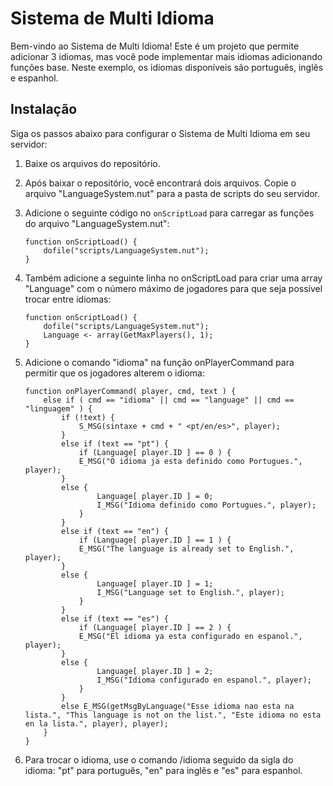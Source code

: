 # Sistema de Multi Idioma

Bem-vindo ao Sistema de Multi Idioma! Este é um projeto que permite adicionar 3 idiomas, mas você pode implementar mais idiomas adicionando funções base. Neste exemplo, os idiomas disponíveis são português, inglês e espanhol.

## Instalação

Siga os passos abaixo para configurar o Sistema de Multi Idioma em seu servidor:

1. Baixe os arquivos do repositório.

2. Após baixar o repositório, você encontrará dois arquivos. Copie o arquivo "LanguageSystem.nut" para a pasta de scripts do seu servidor.

3. Adicione o seguinte código no `onScriptLoad` para carregar as funções do arquivo "LanguageSystem.nut":
   
   ```squirrel
   function onScriptLoad() {
       dofile("scripts/LanguageSystem.nut");
   }

4. Também adicione a seguinte linha no onScriptLoad para criar uma array "Language" com o número máximo de jogadores para que seja possível trocar entre idiomas:

   ```squirrel
   function onScriptLoad() {
       dofile("scripts/LanguageSystem.nut");
       Language <- array(GetMaxPlayers(), 1);
   }

5. Adicione o comando "idioma" na função onPlayerCommand para permitir que os jogadores alterem o idioma:
   ```squirrel
   function onPlayerCommand( player, cmd, text ) {
       else if ( cmd == "idioma" || cmd == "language" || cmd == "linguagem" ) {
           if (!text) {
               S_MSG(sintaxe + cmd + " <pt/en/es>", player);
           }
           else if (text == "pt") {
               if (Language[ player.ID ] == 0 ) {
               E_MSG("O idioma ja esta definido como Portugues.", player);
           }
           else {
                   Language[ player.ID ] = 0;
                   I_MSG("Idioma definido como Portugues.", player);
               }
           }
           else if (text == "en") {
               if (Language[ player.ID ] == 1 ) {
               E_MSG("The language is already set to English.", player);
           }
           else {
                   Language[ player.ID ] = 1;
                   I_MSG("Language set to English.", player);
               }
           }
           else if (text == "es") {
               if (Language[ player.ID ] == 2 ) {
               E_MSG("El idioma ya esta configurado en espanol.", player);
           }
           else {
                   Language[ player.ID ] = 2;
                   I_MSG("Idioma configurado en espanol.", player);
               }
           }
           else E_MSG(getMsgByLanguage("Esse idioma nao esta na lista.", "This language is not on the list.", "Este idioma no esta en la lista.", player), player);
       }
   }

6. Para trocar o idioma, use o comando /idioma seguido da sigla do idioma: "pt" para português, "en" para inglês e "es" para espanhol.
